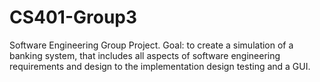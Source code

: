 # CS401-Group3

Software Engineering Group Project.
Goal: to create a simulation of a banking system, that includes all aspects of software engineering requirements and design to the implementation design testing and a GUI.
